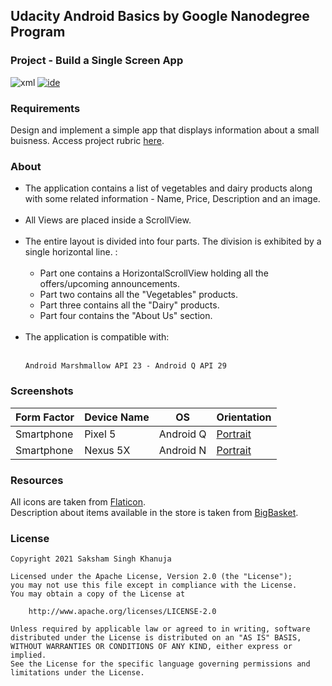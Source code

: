 ## Udacity Android Basics by Google Nanodegree Program
### Project - Build a Single Screen App
![xml](https://img.shields.io/badge/language-xml-blue)
[![ide](https://img.shields.io/badge/ide-android%20studio-brightgreen)](https://developer.android.com/studio)

### Requirements

Design and implement a simple app that displays information about a small buisness. Access project rubric [here](https://github.com/SakshamKhanuja/p_i_build_a_single_screen_app/blob/9cb16d5b45fdf59695d8074638f7dfedf6dabef8/Project%20Rubric.md).

### About

<ul>
  <li>The application contains a list of vegetables and dairy products along with some related information - Name, Price, Description and an image.</li><br/>
  <li>All Views are placed inside a ScrollView.</li><br/>
  <li>The entire layout is divided into four parts. The division is exhibited by a single horizontal line. :<br/><br/>
    <ul>
      <li>Part one contains a HorizontalScrollView holding all the offers/upcoming announcements.</li>
      <li>Part two contains all the "Vegetables" products.</li>
      <li>Part three contains all the "Dairy" products.</li>
      <li>Part four contains the "About Us" section.</li>
    </ul><br/>
  <li>The application is compatible with:<br/><br/>
  
```
Android Marshmallow API 23 - Android Q API 29
```
  </li>
</ul>

### Screenshots

Form Factor | Device Name | OS | Orientation
--- | --- | --- | --- 
Smartphone | Pixel 5 | Android Q | [Portrait](https://user-images.githubusercontent.com/94056845/142354423-761db2d2-123e-4c19-8b04-4fa444060613.png)
Smartphone | Nexus 5X | Android N | [Portrait](https://user-images.githubusercontent.com/94056845/142354428-8ec92a5d-d2ca-46eb-93cf-e478c46c9f48.png)

### Resources

All icons are taken from [Flaticon](https://www.flaticon.com/).<br/>
Description about items available in the store is taken from [BigBasket](https://www.bigbasket.com/).

### License

```
Copyright 2021 Saksham Singh Khanuja

Licensed under the Apache License, Version 2.0 (the "License");
you may not use this file except in compliance with the License.
You may obtain a copy of the License at

    http://www.apache.org/licenses/LICENSE-2.0

Unless required by applicable law or agreed to in writing, software
distributed under the License is distributed on an "AS IS" BASIS,
WITHOUT WARRANTIES OR CONDITIONS OF ANY KIND, either express or implied.
See the License for the specific language governing permissions and
limitations under the License.
```

